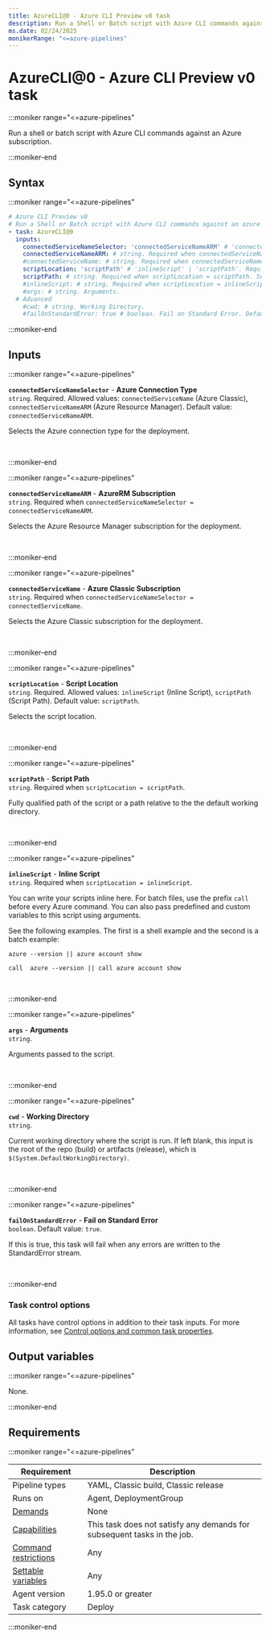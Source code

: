 ```yaml
---
title: AzureCLI@0 - Azure CLI Preview v0 task
description: Run a Shell or Batch script with Azure CLI commands against an azure subscription.
ms.date: 02/24/2025
monikerRange: "<=azure-pipelines"
---
```


# AzureCLI@0 - Azure CLI Preview v0 task

<!-- :::description::: -->
:::moniker range="<=azure-pipelines"

<!-- :::editable-content name="description"::: -->
Run a shell or batch script with Azure CLI commands against an Azure subscription.
<!-- :::editable-content-end::: -->

:::moniker-end
<!-- :::description-end::: -->

<!-- :::syntax::: -->
## Syntax

:::moniker range="<=azure-pipelines"

```yaml
# Azure CLI Preview v0
# Run a Shell or Batch script with Azure CLI commands against an azure subscription.
- task: AzureCLI@0
  inputs:
    connectedServiceNameSelector: 'connectedServiceNameARM' # 'connectedServiceName' | 'connectedServiceNameARM'. Required. Azure Connection Type. Default: connectedServiceNameARM.
    connectedServiceNameARM: # string. Required when connectedServiceNameSelector = connectedServiceNameARM. AzureRM Subscription. 
    #connectedServiceName: # string. Required when connectedServiceNameSelector = connectedServiceName. Azure Classic Subscription. 
    scriptLocation: 'scriptPath' # 'inlineScript' | 'scriptPath'. Required. Script Location. Default: scriptPath.
    scriptPath: # string. Required when scriptLocation = scriptPath. Script Path. 
    #inlineScript: # string. Required when scriptLocation = inlineScript. Inline Script. 
    #args: # string. Arguments. 
  # Advanced
    #cwd: # string. Working Directory. 
    #failOnStandardError: true # boolean. Fail on Standard Error. Default: true.
```

:::moniker-end

<!-- :::syntax-end::: -->

<!-- :::inputs::: -->
## Inputs

<!-- :::item name="connectedServiceNameSelector"::: -->
:::moniker range="<=azure-pipelines"

**`connectedServiceNameSelector`** - **Azure Connection Type**<br>
`string`. Required. Allowed values: `connectedServiceName` (Azure Classic), `connectedServiceNameARM` (Azure Resource Manager). Default value: `connectedServiceNameARM`.<br>
<!-- :::editable-content name="helpMarkDown"::: -->
Selects the Azure connection type for the deployment.
<!-- :::editable-content-end::: -->
<br>

:::moniker-end
<!-- :::item-end::: -->
<!-- :::item name="connectedServiceNameARM"::: -->
:::moniker range="<=azure-pipelines"

**`connectedServiceNameARM`** - **AzureRM Subscription**<br>
`string`. Required when `connectedServiceNameSelector = connectedServiceNameARM`.<br>
<!-- :::editable-content name="helpMarkDown"::: -->
Selects the Azure Resource Manager subscription for the deployment.
<!-- :::editable-content-end::: -->
<br>

:::moniker-end
<!-- :::item-end::: -->
<!-- :::item name="connectedServiceName"::: -->
:::moniker range="<=azure-pipelines"

**`connectedServiceName`** - **Azure Classic Subscription**<br>
`string`. Required when `connectedServiceNameSelector = connectedServiceName`.<br>
<!-- :::editable-content name="helpMarkDown"::: -->
Selects the Azure Classic subscription for the deployment.
<!-- :::editable-content-end::: -->
<br>

:::moniker-end
<!-- :::item-end::: -->
<!-- :::item name="scriptLocation"::: -->
:::moniker range="<=azure-pipelines"

**`scriptLocation`** - **Script Location**<br>
`string`. Required. Allowed values: `inlineScript` (Inline Script), `scriptPath` (Script Path). Default value: `scriptPath`.<br>
<!-- :::editable-content name="helpMarkDown"::: -->
Selects the script location.
<!-- :::editable-content-end::: -->
<br>

:::moniker-end
<!-- :::item-end::: -->
<!-- :::item name="scriptPath"::: -->
:::moniker range="<=azure-pipelines"

**`scriptPath`** - **Script Path**<br>
`string`. Required when `scriptLocation = scriptPath`.<br>
<!-- :::editable-content name="helpMarkDown"::: -->
Fully qualified path of the script or a path relative to the the default working directory.
<!-- :::editable-content-end::: -->
<br>

:::moniker-end
<!-- :::item-end::: -->
<!-- :::item name="inlineScript"::: -->
:::moniker range="<=azure-pipelines"

**`inlineScript`** - **Inline Script**<br>
`string`. Required when `scriptLocation = inlineScript`.<br>
<!-- :::editable-content name="helpMarkDown"::: -->
You can write your scripts inline here. For batch files, use the prefix `call` before every Azure command. You can also pass predefined and custom variables to this script using arguments. 

See the following examples. The first is a shell example and the second is a batch example:

```
azure --version || azure account show 
```
```
call  azure --version || call azure account show
```
<!-- :::editable-content-end::: -->
<br>

:::moniker-end
<!-- :::item-end::: -->
<!-- :::item name="args"::: -->
:::moniker range="<=azure-pipelines"

**`args`** - **Arguments**<br>
`string`.<br>
<!-- :::editable-content name="helpMarkDown"::: -->
Arguments passed to the script.
<!-- :::editable-content-end::: -->
<br>

:::moniker-end
<!-- :::item-end::: -->
<!-- :::item name="cwd"::: -->
:::moniker range="<=azure-pipelines"

**`cwd`** - **Working Directory**<br>
`string`.<br>
<!-- :::editable-content name="helpMarkDown"::: -->
Current working directory where the script is run. If left blank, this input is the root of the repo (build) or artifacts (release), which is `$(System.DefaultWorkingDirectory)`.
<!-- :::editable-content-end::: -->
<br>

:::moniker-end
<!-- :::item-end::: -->
<!-- :::item name="failOnStandardError"::: -->
:::moniker range="<=azure-pipelines"

**`failOnStandardError`** - **Fail on Standard Error**<br>
`boolean`. Default value: `true`.<br>
<!-- :::editable-content name="helpMarkDown"::: -->
If this is true, this task will fail when any errors are written to the StandardError stream.
<!-- :::editable-content-end::: -->
<br>

:::moniker-end
<!-- :::item-end::: -->

### Task control options

All tasks have control options in addition to their task inputs. For more information, see [Control options and common task properties](/azure/devops/pipelines/yaml-schema/steps-task#common-task-properties).
<!-- :::inputs-end::: -->

<!-- :::outputVariables::: -->
## Output variables

:::moniker range="<=azure-pipelines"

None.

:::moniker-end
<!-- :::outputVariables-end::: -->

<!-- :::remarks::: -->
<!-- :::editable-content name="remarks"::: -->
<!-- :::editable-content-end::: -->
<!-- :::remarks-end::: -->

<!-- :::examples::: -->
<!-- :::editable-content name="examples"::: -->
<!-- :::editable-content-end::: -->
<!-- :::examples-end::: -->

<!-- :::properties::: -->
## Requirements

:::moniker range="<=azure-pipelines"

| Requirement | Description |
|-------------|-------------|
| Pipeline types | YAML, Classic build, Classic release |
| Runs on | Agent, DeploymentGroup |
| [Demands](/azure/devops/pipelines/process/demands) | None |
| [Capabilities](/azure/devops/pipelines/agents/agents#capabilities) | This task does not satisfy any demands for subsequent tasks in the job. |
| [Command restrictions](/azure/devops/pipelines/security/templates#agent-logging-command-restrictions) | Any |
| [Settable variables](/azure/devops/pipelines/security/templates#agent-logging-command-restrictions) | Any |
| Agent version |  1.95.0 or greater |
| Task category | Deploy |

:::moniker-end
<!-- :::properties-end::: -->

<!-- :::see-also::: -->
<!-- :::editable-content name="seeAlso"::: -->
<!-- :::editable-content-end::: -->
<!-- :::see-also-end::: -->